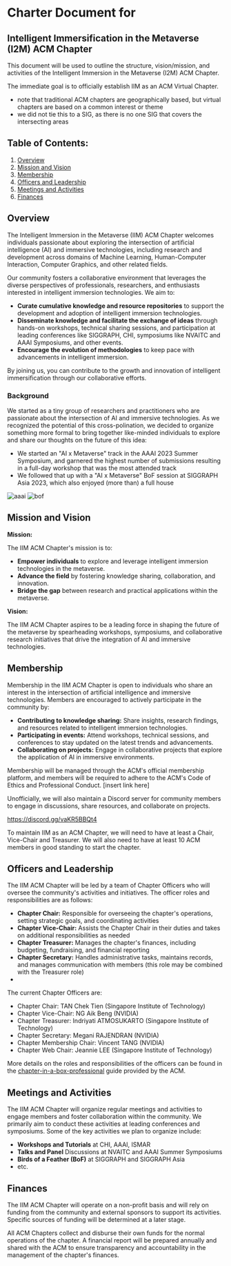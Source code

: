 # Charter Document for 
## Intelligent Immersification in the Metaverse (I2M) ACM Chapter

This document will be used to outline the structure, vision/mission, and activities of the Intelligent Immersion in the Metaverse (I2M) ACM Chapter.

The immediate goal is to officially establish IIM as an ACM Virtual Chapter.
- note that traditional ACM chapters are geographically based, but virtual chapters are based on a common interest or theme
- we did not tie this to a SIG, as there is no one SIG that covers the intersecting areas

## Table of Contents:

1. [Overview](#overview)
2. [Mission and Vision](#mission-and-vision)
3. [Membership](#membership)
4. [Officers and Leadership](#officers-and-leadership)
5. [Meetings and Activities](#meetings-and-activities)
6. [Finances](#finances)

## Overview

The Intelligent Immersion in the Metaverse (IIM) ACM Chapter welcomes individuals passionate about exploring the intersection of artificial intelligence (AI) and immersive technologies, including research and development across domains of Machine Learning, Human-Computer Interaction, Computer Graphics, and other related fields.

Our community fosters a collaborative environment that leverages the diverse perspectives of professionals, researchers, and enthusiasts interested in intelligent immersion technologies. We aim to:

* **Curate cumulative knowledge and resource repositories** to support the development and adoption of intelligent immersion technologies.
* **Disseminate knowledge and facilitate the exchange of ideas** through hands-on workshops, technical sharing sessions, and participation at leading conferences like SIGGRAPH, CHI, symposiums like NVAITC and AAAI Symposiums, and other events.
* **Encourage the evolution of methodologies** to keep pace with advancements in intelligent immersion.

By joining us, you can contribute to the growth and innovation of intelligent immersification through our collaborative efforts.

### Background

We started as a tiny group of researchers and practitioners who are passionate about the intersection of AI and immersive technologies. As we recognized the potential of this cross-polination, we decided to organize something more formal to bring together like-minded individuals to explore and share our thoughts on the future of this idea:
- We started an "AI x Metaverse" track in the AAAI 2023 Summer Symposium, and garnered the highest number of submissions resulting in a full-day workshop that was the most attended track
- We followed that up with a "AI x Metaverse" BoF session at SIGGRAPH Asia 2023, which also enjoyed (more than) a full house

![aaai](https://github.com/humaien/iim/assets/3528274/383b9d2e-806e-4632-8a75-269e8d5a3073)
![bof](https://github.com/humaien/iim/assets/3528274/d82f8da6-8dc9-4a12-a550-95b46be6abd1)

## Mission and Vision

**Mission:**

The IIM ACM Chapter's mission is to:

* **Empower individuals** to explore and leverage intelligent immersion technologies in the metaverse.
* **Advance the field** by fostering knowledge sharing, collaboration, and innovation.
* **Bridge the gap** between research and practical applications within the metaverse.

**Vision:**

The IIM ACM Chapter aspires to be a leading force in shaping the future of the metaverse by spearheading workshops, symposiums, and collaborative research initiatives that drive the integration of AI and immersive technologies.

## Membership

Membership in the IIM ACM Chapter is open to individuals who share an interest in the intersection of artificial intelligence and immersive technologies. Members are encouraged to actively participate in the community by:

* **Contributing to knowledge sharing:** Share insights, research findings, and resources related to intelligent immersion technologies.
* **Participating in events:** Attend workshops, technical sessions, and conferences to stay updated on the latest trends and advancements.
* **Collaborating on projects:** Engage in collaborative projects that explore the application of AI in immersive environments.

Membership will be managed through the ACM's official membership platform, and members will be required to adhere to the ACM's Code of Ethics and Professional Conduct.
[insert link here]

Unofficially, we will also maintain a Discord server for community members to engage in discussions, share resources, and collaborate on projects.

https://discord.gg/vaKR5BBQt4

To maintain IIM as an ACM Chapter, we will need to have at least a Chair, Vice-Chair and Treasurer. We will also need to have at least 10 ACM members in good standing to start the chapter.

## Officers and Leadership

The IIM ACM Chapter will be led by a team of Chapter Officers who will oversee the community's activities and initiatives. The officer roles and responsibilities are as follows:
- **Chapter Chair:** Responsible for overseeing the chapter's operations, setting strategic goals, and coordinating activities
- **Chapter Vice-Chair:** Assists the Chapter Chair in their duties and takes on additional responsibilities as needed
- **Chapter Treasurer:** Manages the chapter's finances, including budgeting, fundraising, and financial reporting
- **Chapter Secretary:** Handles administrative tasks, maintains records, and manages communication with members (this role may be combined with the Treasurer role)
- 

The current Chapter Officers are:
- Chapter Chair: TAN Chek Tien (Singapore Institute of Technology)
- Chapter Vice-Chair: NG Aik Beng (NVIDIA)
- Chapter Treasurer: Indriyati ATMOSUKARTO (Singapore Institute of Technology)
- Chapter Secretary: Megani RAJENDRAN (NVIDIA)
- Chapter Membership Chair: Vincent TANG (NVIDIA)
- Chapter Web Chair: Jeannie LEE (Singapore Institute of Technology)

More details on the roles and responsibilities of the officers can be found in the [chapter-in-a-box-professional](https://www.acm.org/binaries/content/assets/chapters/chapter-in-a-box-professional.pdf) guide provided by the ACM.

## Meetings and Activities

The IIM ACM Chapter will organize regular meetings and activities to engage members and foster collaboration within the community. We primarily aim to conduct these activities at leading conferences and symposiums. Some of the key activities we plan to organize include:

- **Workshops and Tutorials** at CHI, AAAI, ISMAR
- **Talks and Panel** Discussions at NVAITC and AAAI Summer Symposiums
- **Birds of a Feather (BoF)** at SIGGRAPH and SIGGRAPH Asia
- etc.

## Finances

The IIM ACM Chapter will operate on a non-profit basis and will rely on funding from the community and external sponsors to support its activities. Specific sources of funding will be determined at a later stage.

All ACM Chapters collect and disburse their own funds for the normal operations of the chapter. A financial report will be prepared annually and shared with the ACM to ensure transparency and accountability in the management of the chapter's finances.
